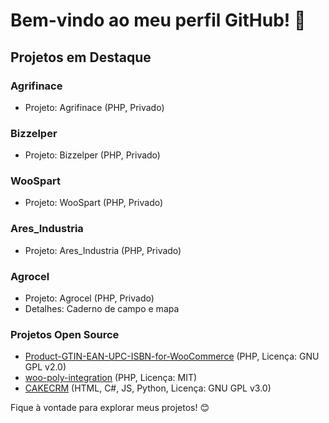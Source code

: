 # Bem-vindo ao meu perfil GitHub! 👋

## Projetos em Destaque

### Agrifinace
- Projeto: Agrifinace (PHP, Privado)

### Bizzelper
- Projeto: Bizzelper (PHP, Privado)

### WooSpart
- Projeto: WooSpart (PHP, Privado)

### Ares_Industria
- Projeto: Ares_Industria (PHP, Privado)

### Agrocel
- Projeto: Agrocel (PHP, Privado)
- Detalhes: Caderno de campo e mapa

### Projetos Open Source
- [Product-GTIN-EAN-UPC-ISBN-for-WooCommerce](https://github.com/kreamweb/Product-GTIN-EAN-UPC-ISBN-for-WooCommerce) (PHP, Licença: GNU GPL v2.0)
- [woo-poly-integration](https://github.com/hyyan/woo-poly-integration) (PHP, Licença: MIT)
- [CAKECRM](https://github.com/seu-username/CAKECRM) (HTML, C#, JS, Python, Licença: GNU GPL v3.0)

Fique à vontade para explorar meus projetos! 😊
